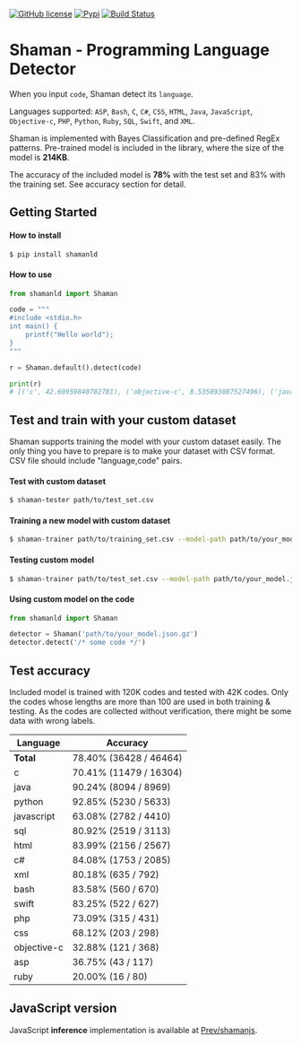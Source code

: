 [![GitHub license](https://img.shields.io/badge/license-MIT-blue.svg)](https://github.com/Prev/shaman/blob/master/LICENSE)
[![Pypi](https://img.shields.io/pypi/v/shamanld.svg)](https://pypi.python.org/pypi/shamanld)
[![Build Status](https://travis-ci.org/Prev/shaman.svg)](https://travis-ci.org/Prev/shaman) 

# Shaman - Programming Language Detector

When you input `code`, Shaman detect its `language`.

Languages supported:
`ASP`, `Bash`, `C`, `C#`, `CSS`, `HTML`, `Java`, `JavaScript`,
`Objective-c`, `PHP`, `Python`, `Ruby`, `SQL`, `Swift`, and `XML`.

Shaman is implemented with Bayes Classification and pre-defined RegEx patterns.
Pre-trained model is included in the library, where the size of the model is **214KB**.

The accuracy of the included model is **78%** with the test set and 83% with the training set.
See accuracy section for detail.


## Getting Started

#### How to install

```bash
$ pip install shamanld
```

#### How to use

```python
from shamanld import Shaman

code = """
#include <stdio.h>
int main() {
	printf("Hello world");
}
"""

r = Shaman.default().detect(code)

print(r)
# [('c', 42.60959840702781), ('objective-c', 8.535893087527496), ('java', 7.237626324587697), ...]
```


## Test and train with your custom dataset

Shaman supports training the model with your custom dataset easily.
The only thing you have to prepare is to make your dataset with CSV format.
CSV file should include "language,code" pairs.

#### Test with custom dataset

```bash
$ shaman-tester path/to/test_set.csv
```

#### Training a new model with custom dataset

```bash
$ shaman-trainer path/to/training_set.csv --model-path path/to/your_model.json.gz
```

#### Testing custom model

```bash
$ shaman-trainer path/to/test_set.csv --model-path path/to/your_model.json.gz
```

#### Using custom model on the code
```python
from shamanld import Shaman

detector = Shaman('path/to/your_model.json.gz')
detector.detect('/* some code */')
```

## Test accuracy

Included model is trained with 120K codes and tested with 42K codes.
Only the codes whose lengths are more than 100 are used in both training & testing. As the codes are collected without verification, there might be some data with wrong labels.

| Language     | Accuracy                  |
|--------------|---------------------------|
| **Total**    | 78.40% (36428 / 46464)    |
| c            | 70.41% (11479 / 16304)    |
| java         | 90.24% (8094 / 8969)      |
| python       | 92.85% (5230 / 5633)      |
| javascript   | 63.08% (2782 / 4410)      |
| sql          | 80.92% (2519 / 3113)      |
| html         | 83.99% (2156 / 2567)      |
| c#           | 84.08% (1753 / 2085)      |
| xml          | 80.18% (635 / 792)        |
| bash         | 83.58% (560 / 670)        |
| swift        | 83.25% (522 / 627)        |
| php          | 73.09% (315 / 431)        |
| css          | 68.12% (203 / 298)        |
| objective-c  | 32.88% (121 / 368)        |
| asp          | 36.75% (43 / 117)         |
| ruby         | 20.00% (16 / 80)          |

## JavaScript version

JavaScript **inference** implementation is available at [Prev/shamanjs](https://github.com/Prev/shamanjs).

